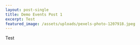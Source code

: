 ```yaml
---
layout: post-single
title: Demo Events Post 1
excerpt: Test
featured_image: /assets/uploads/pexels-photo-1207918.jpeg
---
```

Test